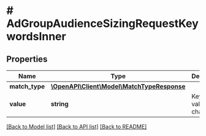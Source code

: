 # # AdGroupAudienceSizingRequestKeywordsInner

## Properties

Name | Type | Description | Notes
------------ | ------------- | ------------- | -------------
**match_type** | [**\OpenAPI\Client\Model\MatchTypeResponse**](MatchTypeResponse.md) |  |
**value** | **string** | Keyword value (120 chars max). |

[[Back to Model list]](../../README.md#models) [[Back to API list]](../../README.md#endpoints) [[Back to README]](../../README.md)
